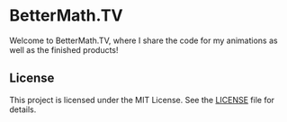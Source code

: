 # BetterMath.TV

Welcome to BetterMath.TV, where I share the code for my animations as well as the finished products!

## License

This project is licensed under the MIT License. See the [LICENSE](LICENSE) file for details.
